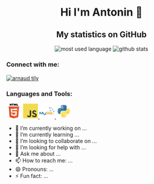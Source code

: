<h1 align="center"> Hi I'm Antonin 👋</h1>
<h2 align="center">My statistics on GitHub</h2>
<div align="center">
	<img width="252" height="200" src="https://github-readme-stats.vercel.app/api/top-langs/?username=antonin-crypto&langs_count=5&theme=codeSTACKr&border_color=ffffff" alt="most used language" />
	<img width="350" height="200" src="https://github-readme-stats.vercel.app/api?username=antonin-crypto&show_icons=true&&theme=codeSTACKr&border_color=ffffff" alt="github stats" />
</div>

<h3 align="left">Connect with me:</h3>
<a href="https://www.linkedin.com/in/antonin-paillasse-b76056323" target="blank"><img align="center" src="https://raw.githubusercontent.com/rahuldkjain/github-profile-readme-generator/master/src/images/icons/Social/linked-in-alt.svg" alt="arnaud tily" height="30" width="40" /></a>
</p>

<h3 align="left">Languages and Tools:</h3>
<p align="left">  <img src="https://raw.githubusercontent.com/devicons/devicon/master/icons/html5/html5-original-wordmark.svg" alt="html5" width="40" height="40"/> </a> <a href="https://www.adobe.com/in/products/illustrator.html" target="_blank" rel="noreferrer">  </a> <a href="https://developer.mozilla.org/en-US/docs/Web/JavaScript" target="_blank" rel="noreferrer"> <img src="https://raw.githubusercontent.com/devicons/devicon/master/icons/javascript/javascript-original.svg" alt="javascript" width="40" height="40"/> </a> <a href="https://www.mysql.com/" target="_blank" rel="noreferrer"> <img src="https://raw.githubusercontent.com/devicons/devicon/master/icons/mysql/mysql-original-wordmark.svg" alt="mysql" width="40" height="40"/> </a> <a href="https://www.python.org" target="_blank" rel="noreferrer"> <img src="https://raw.githubusercontent.com/devicons/devicon/master/icons/python/python-original.svg" alt="python" width="40" height="40"/> </a> <a href="https://reactjs.org/" target="_blank" rel="noreferrer">  </a> </p>

- 🔭 I’m currently working on ...
- 🌱 I’m currently learning ...
- 👯 I’m looking to collaborate on ...
- 🤔 I’m looking for help with ...
- 💬 Ask me about ...
- 📫 How to reach me: ...
- 😄 Pronouns: ...
- ⚡ Fun fact: ...
